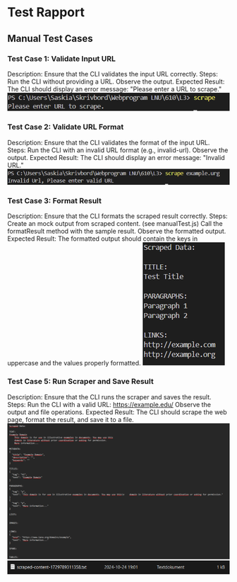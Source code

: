# Test Rapport





## Manual Test Cases

### Test Case 1: Validate Input URL
Description: Ensure that the CLI validates the input URL correctly.
Steps:
Run the CLI without providing a URL.
Observe the output.
Expected Result: The CLI should display an error message: "Please enter a URL to scrape."
![Test](./img/test1.png)

### Test Case 2: Validate URL Format
Description: Ensure that the CLI validates the format of the input URL.
Steps:
Run the CLI with an invalid URL format (e.g., invalid-url).
Observe the output.
Expected Result: The CLI should display an error message: "Invalid URL."
![Test](./img/test2.png)

### Test Case 3: Format Result
Description: Ensure that the CLI formats the scraped result correctly.
Steps:
Create an mock output from scraped content. (see manualTest.js)
Call the formatResult method with the sample result.
Observe the formatted output.
Expected Result: The formatted output should contain the keys in uppercase and the values properly formatted.
![Test](/img/test3.png)

### Test Case 5: Run Scraper and Save Result
Description: Ensure that the CLI runs the scraper and saves the result.
Steps:
Run the CLI with a valid URL: https://example.edu/
Observe the output and file operations.
Expected Result: The CLI should scrape the web page, format the result, and save it to a file.
![Test](./img/test4.png)
![Test](./img/test5.png)